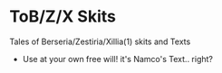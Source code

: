 # ToB/Z/X Skits
Tales of Berseria/Zestiria/Xillia(1) skits and Texts  
- Use at your own free will! it's Namco's Text.. right?